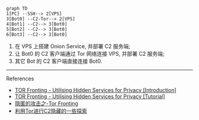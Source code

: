 ```mermaid
graph TD
1[PC] --SSH--> 2[VPS]
3[Bot0] --C2-Tor--> 2[VPS]
4[Bot1] --C2--> 3[Bot0]
5[Bot2] --C2--> 3[Bot0]
6[Bot3] --C2--> 3[Bot0]
```

1. 在 VPS 上搭建 Onion Service, 并部署 C2 服务端;
2. 让 Bot0 的 C2 客户端通过 Tor 网络连接 VPS, 并部署 C2 服务端;
3. 其它 Bot 的 C2 客户端直接连接 Bot0.

---

References

- [TOR Fronting - Utilising Hidden Services for Privacy [Introduction]](https://www.youtube.com/watch?v=I3ovfrqcF0I)
- [TOR Fronting - Utilising Hidden Services for Privacy [Tutorial]](https://www.youtube.com/watch?v=OARw7yg0Ypc)
- [隐匿的攻击之-Tor Fronting](https://evi1cg.me/archives/Tor_Fronting.html)
- [利用Tor进行C2隐藏的一些探索](https://010.moe/docs/2021-8-23-hidden-c2-by-tor.html)